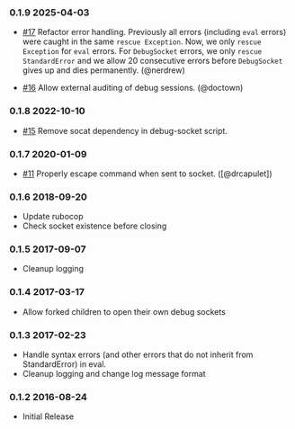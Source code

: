 ### 0.1.9 2025-04-03

- [#17](https://github.com/square/debug_socket/pull/17)
  Refactor error handling. Previously all errors (including `eval` errors) were caught in the same `rescue Exception`.
  Now, we only `rescue Exception` for `eval` errors. For `DebugSocket` errors, we only `rescue StandardError` and we
  allow 20 consecutive errors before `DebugSocket` gives up and dies permanently.
  (@nerdrew)

- [#16](https://github.com/square/debug_socket/pull/16)
  Allow external auditing of debug sessions.
  (@doctown)

### 0.1.8 2022-10-10

- [#15](https://github.com/square/debug_socket/pull/15)
  Remove socat dependency in debug-socket script.

### 0.1.7 2020-01-09

- [#11](https://github.com/square/debug_socket/pull/11)
  Properly escape command when sent to socket.
  ([@drcapulet])

### 0.1.6 2018-09-20
- Update rubocop
- Check socket existence before closing

### 0.1.5 2017-09-07
- Cleanup logging

### 0.1.4 2017-03-17
- Allow forked children to open their own debug sockets

### 0.1.3 2017-02-23
- Handle syntax errors (and other errors that do not inherit from StandardError) in eval.
- Cleanup logging and change log message format

### 0.1.2 2016-08-24
- Initial Release

